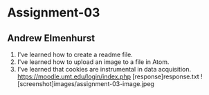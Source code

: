 # Assignment-03
## Andrew Elmenhurst
1. I've learned how to create a readme file.
2. I've learned how to upload an image to a file in Atom.
3. I've learned that cookies are instrumental in data acquisition.
https://moodle.umt.edu/login/index.php
[response]response.txt
![screenshot]images/assignment-03-image.jpeg
